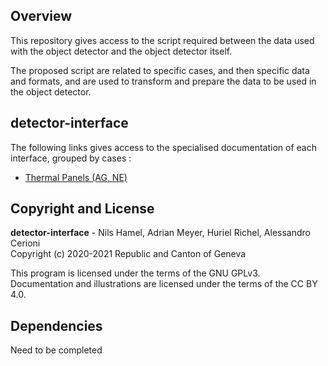 ## Overview

This repository gives access to the script required between the data used with the object detector and the object detector itself.

The proposed script are related to specific cases, and then specific data and formats, and are used to transform and prepare the data to be used in the object detector.

## detector-interface

The following links gives access to the specialised documentation of each interface, grouped by cases :

* [Thermal Panels (AG, NE)](interface_thermal-panel)

## Copyright and License

**detector-interface** - Nils Hamel, Adrian Meyer, Huriel Richel, Alessandro Cerioni <br >
Copyright (c) 2020-2021 Republic and Canton of Geneva

This program is licensed under the terms of the GNU GPLv3. Documentation and illustrations are licensed under the terms of the CC BY 4.0.

## Dependencies

Need to be completed
